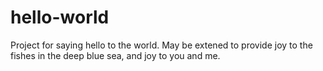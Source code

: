 hello-world
===========
Project for saying hello to the world.  May be extened to provide joy to the fishes in the deep blue sea, and joy to you and me.
